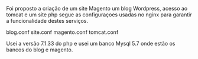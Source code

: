 Foi proposto a criação de um site Magento um blog Wordpress, acesso ao tomcat e um site php
segue as configuraçoes usadas no nginx para garantir a funcionalidade destes serviços.

blog.conf
site.conf
magento.conf
tomcat.conf

Usei a versão 7.1.33 do php e usei um banco Mysql 5.7 onde estão os bancos do blog e magento.


